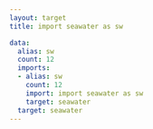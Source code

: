 ```yaml
---
layout: target
title: import seawater as sw

data:
  alias: sw
  count: 12
  imports:
  - alias: sw
    count: 12
    import: import seawater as sw
    target: seawater
  target: seawater
---
```

